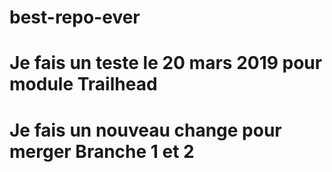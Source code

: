 # best-repo-ever
# Je fais un teste le 20 mars 2019 pour module Trailhead
# Je fais un nouveau change pour merger Branche 1 et 2

